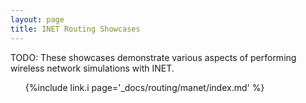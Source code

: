 ```yaml
---
layout: page
title: INET Routing Showcases
---
```


TODO: These showcases demonstrate various aspects of performing wireless network
simulations with INET.

<ul>
  {%include link.i page='_docs/routing/manet/index.md' %}
</ul>

